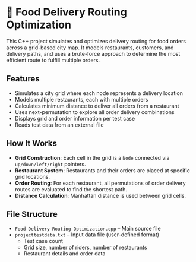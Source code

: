# 🍔 Food Delivery Routing Optimization

This C++ project simulates and optimizes delivery routing for food orders across a grid-based city map. It models restaurants, customers, and delivery paths, and uses a brute-force approach to determine the most efficient route to fulfill multiple orders.

## Features

- Simulates a city grid where each node represents a delivery location
- Models multiple restaurants, each with multiple orders
- Calculates minimum distance to deliver all orders from a restaurant
- Uses next-permutation to explore all order delivery combinations
- Displays grid and order information per test case
- Reads test data from an external file


## How It Works

- **Grid Construction**: Each cell in the grid is a `Node` connected via `up/down/left/right` pointers.
- **Restaurant System**: Restaurants and their orders are placed at specific grid locations.
- **Order Routing**: For each restaurant, all permutations of order delivery routes are evaluated to find the shortest path.
- **Distance Calculation**: Manhattan distance is used between grid cells.

## File Structure

- `Food Delivery Routing Optimization.cpp` – Main source file
- `projecttestdata.txt` – Input data file (user-defined format)
  - Test case count
  - Grid size, number of riders, number of restaurants
  - Restaurant details and order data
